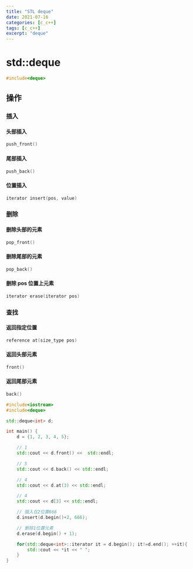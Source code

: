 ```yaml
---
title: "STL deque"
date: 2021-07-16
categories: [c_c++]
tags: [c_c++]
excerpt: "deque"
---
```


# std::deque

```c++
#include<deque>
```

## 操作

### 插入

#### 头部插入

```c++
push_front()
```

#### 尾部插入

```c
push_back()
```

#### 位置插入

```c
iterator insert(pos, value)
```

### 删除

#### 删除头部的元素

```c
pop_front()
```

#### 删除尾部的元素

```c
pop_back()
```

#### 删除 pos 位置上元素

```c
iterator erase(iterator pos)
```

### 查找

#### 返回指定位置

```c
reference at(size_type pos)
```

#### 返回头部元素

```c
front()
```

#### 返回尾部元素

```c
back()
```

```c++
#include<iostream>
#include<deque>

std::deque<int> d;

int main() {
    d = {1, 2, 3, 4, 5};

    // 1
    std::cout << d.front() <<  std::endl;

    // 5
    std::cout << d.back() << std::endl;

    // 4
    std::cout << d.at(3) << std::endl;

    // 4
    std::cout << d[3] << std::endl;

    // 插入在2位置666
    d.insert(d.begin()+2, 666);

    // 删除1位置元素
    d.erase(d.begin() + 1);

    for(std::deque<int>::iterator it = d.begin(); it!=d.end(); ++it){
        std::cout << *it << " ";
    }
}
```
